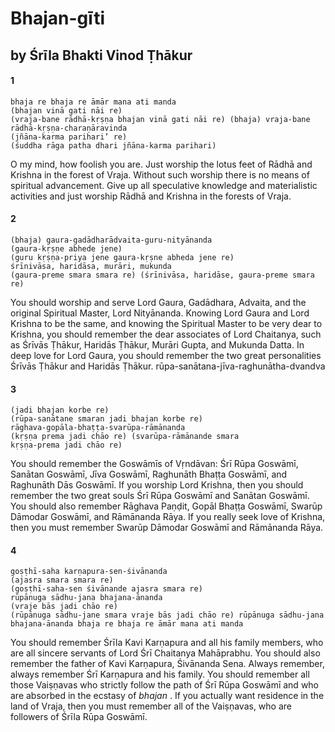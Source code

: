 # Bhajan-gīti

## by Śrīla Bhakti Vinod Ṭhākur

#### 1

    bhaja re bhaja re āmār mana ati manda
    (bhajan vinā gati nāi re)
    (vraja-bane rādhā-kṛṣṇa bhajan vinā gati nāi re) (bhaja) vraja-bane rādhā-kṛṣṇa-charaṇāravinda
    (jñāna-karma parihari’ re)
    (śuddha rāga patha dhari jñāna-karma parihari)

O my mind, how foolish you are. Just worship the lotus feet of Rādhā and Krishna in the forest of Vraja. Without such worship there is no means of spiritual advancement. Give up all speculative knowledge and materialistic activities and just worship Rādhā and Krishna in the forests of Vraja.

#### 2

    (bhaja) gaura-gadādharādvaita-guru-nityānanda
    (gaura-kṛṣṇe abhede jene)
    (guru kṛṣṇa-priya jene gaura-kṛṣne abheda jene re)
    śrīnivāsa, haridāsa, murāri, mukunda
    (gaura-preme smara smara re) (śrīnivāsa, haridāse, gaura-preme smara re)

You  should  worship  and  serve  Lord  Gaura, Gadādhara, Advaita, and the original Spiritual Master, Lord Nityānanda. Knowing Lord Gaura and Lord Krishna to be the same, and knowing the Spiritual Master to be very dear to Krishna, you should remember the dear associates of Lord Chaitanya, such as Śrīvās Ṭhākur, Haridās Ṭhākur, Murāri Gupta, and Mukunda Datta. In deep love for Lord Gaura, you should remember the two great personalities Śrīvās Ṭhākur and Haridās Ṭhākur.
rūpa-sanātana-jīva-raghunātha-dvandva

#### 3

    (jadi bhajan korbe re)
    (rūpa-sanātane smaran jadi bhajan korbe re)
    rāghava-gopāla-bhaṭṭa-svarūpa-rāmānanda
    (kṛṣṇa prema jadi chāo re) (svarūpa-rāmānande smara
    kṛṣṇa-prema jadi chāo re)

You should remember the Goswāmīs of Vṛndāvan: Śrī Rūpa Goswāmī, Sanātan Goswāmī, Jīva Goswāmī, Raghunāth  Bhaṭṭa  Goswāmī,  and  Raghunāth  Dās Goswāmī. If you worship Lord Krishna, then you should remember the two great souls Śrī Rūpa Goswāmī and Sanātan Goswāmī. You should also remember Rāghava Paṇḍit, Gopāl Bhaṭṭa Goswāmī, Swarūp Dāmodar Goswāmī, and Rāmānanda Rāya. If you really seek love of Krishna, then you must remember Swarūp Dāmodar Goswāmī and Rāmānanda Rāya.

#### 4

    goṣṭhī-saha karṇapura-sen-śivānanda
    (ajasra smara smara re)
    (goṣṭhī-saha-sen śivānande ajasra smara re)
    rūpānuga sādhu-jana bhajana-ānanda
    (vraje bās jadi chāo re)
    (rūpānuga sādhu-jane smara vraje bās jadi chāo re) rūpānuga sādhu-jana bhajana-ānanda bhaja re bhaja re āmār mana ati manda

You should remember Śrīla Kavi Karṇapura and all his family members, who are all sincere servants of Lord Śrī Chaitanya Mahāprabhu. You should also remember the father of Kavi Karṇapura, Śivānanda Sena. Always remember, always remember Śrī Karṇapura and his family. You should remember all those Vaiṣṇavas who strictly follow the path of Śrī Rūpa Goswāmī and who are absorbed in the ecstasy of *bhajan* . If you actually want residence in the land of Vraja, then you must remember all of the Vaiṣṇavas, who are followers of Śrīla Rūpa Goswāmī.

